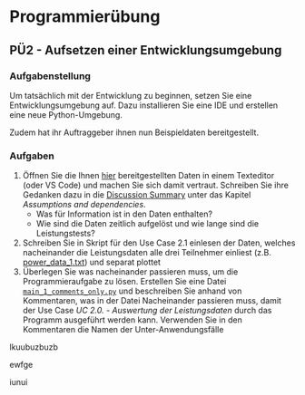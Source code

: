 # Programmierübung

## PÜ2 - Aufsetzen einer Entwicklungsumgebung


### Aufgabenstellung 

Um tatsächlich mit der Entwicklung zu beginnen, setzen Sie eine Entwicklungsumgebung auf. Dazu installieren Sie eine IDE und erstellen eine neue Python-Umgebung.

Zudem hat ihr Auftraggeber ihnen nun Beispieldaten bereitgestellt.

### Aufgaben

1. Öffnen Sie die Ihnen [hier](https://github.com/jhumci/MCI-MSE_Aufgaben/tree/main/P%C3%9C2/input_data) bereitgestellten Daten in einem Texteditor (oder VS Code) und machen Sie sich damit vertraut. Schreiben Sie ihre Gedanken dazu in die [Discussion Summary](https://github.com/jhumci/MCI-MSE_Aufgaben/blob/main/P%C3%9C1/DiscussionSummary.md) unter das Kapitel *Assumptions and dependencies*.
    - Was für Information ist in den Daten enthalten? 
    - Wie sind die Daten zeitlich aufgelöst und wie lange sind die Leistungstests?
2. Schreiben Sie in Skript für den Use Case 2.1 einlesen der Daten, welches nacheinander die Leistungsdaten alle drei Teilnehmer einliest (z.B. [power_data_1.txt](https://github.com/jhumci/MCI-MSE_Aufgaben/blob/main/P%C3%9C2/input_data/power_data_1.txt)) und separat plottet
3. Überlegen Sie was nacheinander passieren muss, um die Programmieraufgabe zu lösen. Erstellen Sie eine Datei [```main_1_comments_only.py```](https://github.com/jhumci/MCI-MSE_Aufgaben/blob/main/P%C3%9C2/main_1_comments_only.py) und beschreiben Sie anhand von Kommentaren, was in der Datei Nacheinander passieren muss, damit der Use Case *UC 2.0. - Auswertung der Leistungsdaten* durch das Programm ausgeführt werden kann. Verwenden Sie in den Kommentaren  die Namen der Unter-Anwendungsfälle

lkuubuzbuzb

ewfge

iunui
